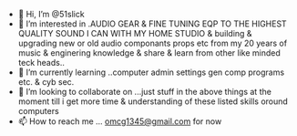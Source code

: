 - 👋 Hi, I’m @51slick
- 👀 I’m interested in .AUDIO GEAR & FINE TUNING EQP TO THE HIGHEST QUALITY SOUND I CAN WITH MY HOME STUDIO & building & upgrading new or old audio componants props etc from my 20 years of music & enginering knowledge & share & learn from other like minded teck heads..
- 🌱 I’m currently learning ..computer admin settings gen comp programs etc. & cyb sec.
- 💞️ I’m looking to collaborate on ...just stuff in the above things at the moment till i get more time & understanding of these listed skills oround computers 
- 📫 How to reach me ... omcg1345@gmail.com   for now 

<!---
51slick/51slick is a ✨ special ✨ repository because its `README.md` (this file) appears on your GitHub profile.
You can click the Preview link to take a look at your changes.
--->
